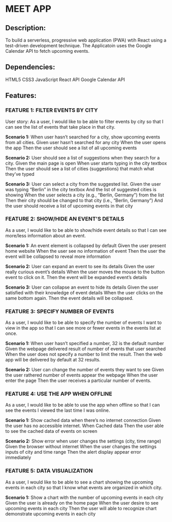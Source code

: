 # MEET APP

## Description: 

To build a serverless, progressive web application (PWA) wtih React using a test-driven development technique. The Applicatoin uses the Google Calendar API to fetch upcoming events.

## Dependencies: 
HTML5
CSS3
JavaScript
React API
Google Calendar API

## Features: 

### FEATURE 1: FILTER EVENTS BY CITY
User story:
As a user, I would like to be able to filter events by city so that I can see the list of events that take place in that city.

**Scenario 1:** When user hasn’t searched for a city, show upcoming events from all cities.
Given user hasn’t searched for any city
When the user opens the app
Then the user should see a list of all upcoming events
 
**Scenario 2:** User should see a list of suggestions when they search for a city.
Given the main page is open
When user starts typing in the city textbox
Then the user should see a list of cities (suggestions) that match what they’ve typed
 
**Scenario 3:** User can select a city from the suggested list.
Given the user was typing “Berlin” in the city textbox
And the list of suggested cities is showing
When the user selects a city (e.g., “Berlin, Germany”) from the list
Then their city should be changed to that city (i.e., “Berlin, Germany”)
And the user should receive a list of upcoming events in that city

### FEATURE 2: SHOW/HIDE AN EVENT'S DETAILS
As a user, I would like to be able to show/hide event details so that I can see more/less information about an event.

**Scenario 1:** An event element is collapsed by default
Given the user present home website 
When the user see no information of event
Then the user the event will be collapsed to reveal more information

**Scenario 2:** User can expand an event to see its details
Given the user really curious event’s details
When the user moves the mouse to the button event to click on it.
Then the event will be expanded event’s details

**Scenario 3:** User can collapse an event to hide its details
Given the user satisfied with their knowledge of event details
When the user clicks on the same bottom again.
Then the event details will be collapsed.

### FEATURE 3: SPECIFY NUMBER OF EVENTS
As a user, I would like to be able to specify the number of events I want to view in the app so that I can see more or fewer events in the events list at once.

**Scenario 1:** When user hasn’t specified a number, 32 is the default number
Given the webpage delivered result of number of events that user searched
When the user does not specify a number to limit the result.
Then the web app will be delivered by default at 32 results.

**Scenario 2:** User can change the number of events they want to see
Given the user rathered number of events appear the webpage 
When the user enter the page
Then the user receives a particular number of events.

### FEATURE 4: USE THE APP WHEN OFFLINE
As a user, I would like to be able to use the app when offline so that I can see the events I viewed the last time I was online.

**Scenario 1:** Show cached data when there’s no internet connection
Given the user has no accessible internet.
When Cached data 
Then the user able to see the cached data of events on screen

**Scenario 2:** Show error when user changes the settings (city, time range)
Given the browser without internet 
When the user changes the settings inputs of city and time range
Then the alert display appear error immediately

### FEATURE 5: DATA VISUALIZATION
As a user, I would like to be able to see a chart showing the upcoming events in each city so that I know what events are organized in which city.

**Scenario 1:** Show a chart with the number of upcoming events in each city
Given the user is already on the home page 
When the user desire to see upcoming events in each city
Then the user will able to recognize chart demonstrate upcoming events in each city  